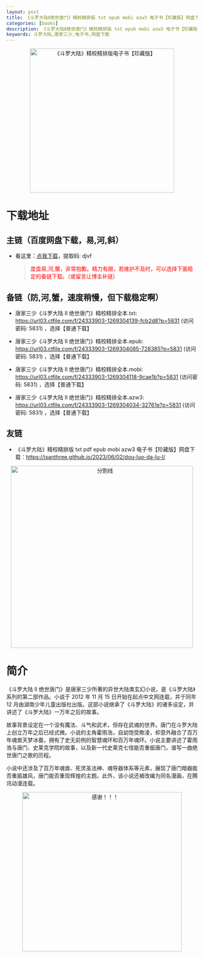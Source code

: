 ```yaml
---
layout: post
title: 《斗罗大陆Ⅱ绝世唐门》精校精排版 txt epub mobi azw3 电子书【珍藏版】网盘下载
categories: [books]
description: 《斗罗大陆Ⅱ绝世唐门》精校精排版 txt epub mobi azw3 电子书【珍藏版】网盘下载
keywords: 斗罗大陆,唐家三少,电子书,网盘下载
---
```


<div align="center"><img src="https://pic.imgdb.cn/item/6662fd475e6d1bfa05429425.jpg" alt="《斗罗大陆》精校精排版电子书【珍藏版】" width="380px" height="auto"></div>

# 下载地址

## 主链（百度网盘下载，易,河,斜）

- 看这里：[点我下载](https://pan.baidu.com/s/1qZRtufNxueSwGGkzsLIB5A?pwd=djvf)，提取码: djvf

  > <p style="color:red" >度盘易,河,蟹，非常抱歉。精力有限，若维护不及时，可以选择下面稳定的备链下载。（或留言让博主补链）</p>

## 备链（防,河,蟹，速度稍慢，但下载稳定啊）

- 唐家三少《斗罗大陆 Ⅱ 绝世唐门》精校精排全本.txt: <https://url03.ctfile.com/f/24333903-1269304139-fcb2d8?p=5831> (访问密码: 5831) ，选择【普通下载】

- 唐家三少《斗罗大陆 Ⅱ 绝世唐门》精校精排全本.epub: <https://url03.ctfile.com/f/24333903-1269304085-728385?p=5831> (访问密码: 5831) ，选择【普通下载】

- 唐家三少《斗罗大陆 Ⅱ 绝世唐门》精校精排全本.mobi: <https://url03.ctfile.com/f/24333903-1269304118-9cae1b?p=5831> (访问密码: 5831) ，选择【普通下载】

- 唐家三少《斗罗大陆 Ⅱ 绝世唐门》精校精排全本.azw3: <https://url03.ctfile.com/f/24333903-1269304034-32761e?p=5831> (访问密码: 5831) ，选择【普通下载】

## 友链

- 《斗罗大陆》精校精排版 txt pdf epub mobi azw3 电子书【珍藏版】网盘下载：<https://isanthree.github.io/2023/06/02/dou-luo-da-lu-I/>

<div align="center"><img src="https://pic.imgdb.cn/item/6612476468eb935713c85291.gif" alt="分割线" width="480px" height="auto"/></div>

# 简介

《斗罗大陆 II 绝世唐门》是唐家三少所著的异世大陆类玄幻小说，是《斗罗大陆》系列的第二部作品。小说于 2012 年 11 月 15 日开始在起点中文网连载，并于同年 12 月由湖南少年儿童出版社出版。这部小说继承了《斗罗大陆》的诸多设定，并讲述了《斗罗大陆》一万年之后的故事。

故事背景设定在一个没有魔法、斗气和武术，但存在武魂的世界。唐门在斗罗大陆上创立万年之后已经式微。小说的主角霍雨浩，自幼饱受欺凌，却意外融合了百万年魂兽天梦冰蚕，拥有了史无前例的智慧魂环和百万年魂环。小说主要讲述了霍雨浩与唐门、史莱克学院的故事，以及新一代史莱克七怪能否重振唐门，谱写一曲绝世唐门之歌的历程。

小说中还涉及了百万年魂兽、死灵圣法神、魂导器体系等元素，展现了唐门暗器能否重振雄风，唐门能否重现辉煌的主题。此外，该小说还被改编为同名漫画，在腾讯动漫连载。

<div align="center"><img src="https://pic.imgdb.cn/item/661246bf68eb935713c7f81c.gif" alt="感谢！！！" width="420px" height="auto"/></div>
